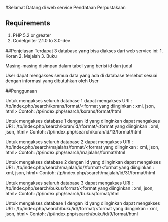 #Selamat Datang di web service Pendataan Perpustakaan

## Requirements

1. PHP 5.2 or greater
2. CodeIgniter 2.1.0 to 3.0-dev

##Penjelasan
Terdapat 3 database yang bisa diakses dari web service ini:
	1. Koran
	2. Majalah
	3. Buku
	
Masing-masing disimpan dalam tabel yang berisi id dan judul

User dapat mengakses semua data yang ada di database tersebut sesuai dengan informasi yang dibutuhkan oleh User

##Penggunaan

Untuk mengakses seluruh database 1 dapat mengakses URI :
/tp/index.php/search/korans/format/<format yang diinginkan : xml, json, html>
Contoh:
/tp/index.php/search/korans/format/html

Untuk mengakses database 1 dengan id yang diinginkan dapat mengakses URI :
/tp/index.php/search/koran/id/<id>/format/<format yang diinginkan : xml, json, html>
Contoh:
/tp/index.php/search/koran/id/13/format/html

Untuk mengakses seluruh database 2 dapat mengakses URI :
/tp/index.php/search/majalahs/format/<format yang diinginkan : xml, json, html>
Contoh:
/tp/index.php/search/majalahs/format/html

Untuk mengakses database 2 dengan id yang diinginkan dapat mengakses URI :
/tp/index.php/search/majalah/id/<id>/format/<format yang diinginkan : xml, json, html>
Contoh:
/tp/index.php/search/majalah/id/31/format/html

Untuk mengakses seluruh database 3 dapat mengakses URI :
/tp/index.php/search/bukus/format/<format yang diinginkan : xml, json, html>
Contoh:
/tp/index.php/search/bukus/format/html

Untuk mengakses database 1 dengan id yang diinginkan dapat mengakses URI :
/tp/index.php/search/buku/id/<id>/format/<format yang diinginkan : xml, json, html>
Contoh:
/tp/index.php/search/buku/id/9/format/html

